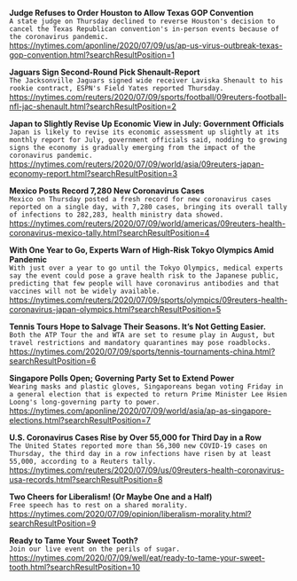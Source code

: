 **Judge Refuses to Order Houston to Allow Texas GOP Convention**\
`A state judge on Thursday declined to reverse Houston's decision to cancel the Texas Republican convention's in-person events because of the coronavirus pandemic. `\
https://nytimes.com/aponline/2020/07/09/us/ap-us-virus-outbreak-texas-gop-convention.html?searchResultPosition=1

**Jaguars Sign Second-Round Pick Shenault-Report**\
`The Jacksonville Jaguars signed wide receiver Laviska Shenault to his rookie contract, ESPN's Field Yates reported Thursday.`\
https://nytimes.com/reuters/2020/07/09/sports/football/09reuters-football-nfl-jac-shenault.html?searchResultPosition=2

**Japan to Slightly Revise Up Economic View in July: Government Officials**\
`Japan is likely to revise its economic assessment up slightly at its monthly report for July, government officials said, nodding to growing signs the economy is gradually emerging from the impact of the coronavirus pandemic.`\
https://nytimes.com/reuters/2020/07/09/world/asia/09reuters-japan-economy-report.html?searchResultPosition=3

**Mexico Posts Record 7,280 New Coronavirus Cases**\
`Mexico on Thursday posted a fresh record for new coronavirus cases reported on a single day, with 7,280 cases, bringing its overall tally of infections to 282,283, health ministry data showed.`\
https://nytimes.com/reuters/2020/07/09/world/americas/09reuters-health-coronavirus-mexico-tally.html?searchResultPosition=4

**With One Year to Go, Experts Warn of High-Risk Tokyo Olympics Amid Pandemic**\
`With just over a year to go until the Tokyo Olympics, medical experts say the event could pose a grave health risk to the Japanese public, predicting that few people will have coronavirus antibodies and that vaccines will not be widely available.`\
https://nytimes.com/reuters/2020/07/09/sports/olympics/09reuters-health-coronavirus-japan-olympics.html?searchResultPosition=5

**Tennis Tours Hope to Salvage Their Seasons. It’s Not Getting Easier.**\
`Both the ATP Tour the and WTA are set to resume play in August, but travel restrictions and mandatory quarantines may pose roadblocks.`\
https://nytimes.com/2020/07/09/sports/tennis-tournaments-china.html?searchResultPosition=6

**Singapore Polls Open; Governing Party Set to Extend Power**\
`Wearing masks and plastic gloves, Singaporeans began voting Friday in a general election that is expected to return Prime Minister Lee Hsien Loong's long-governing party to power.`\
https://nytimes.com/aponline/2020/07/09/world/asia/ap-as-singapore-elections.html?searchResultPosition=7

**U.S. Coronavirus Cases Rise by Over 55,000 for Third Day in a Row**\
`The United States reported more than 56,300 new COVID-19 cases on Thursday, the third day in a row infections have risen by at least 55,000, according to a Reuters tally.`\
https://nytimes.com/reuters/2020/07/09/us/09reuters-health-coronavirus-usa-records.html?searchResultPosition=8

**Two Cheers for Liberalism! (Or Maybe One and a Half)**\
`Free speech has to rest on a shared morality.`\
https://nytimes.com/2020/07/09/opinion/liberalism-morality.html?searchResultPosition=9

**Ready to Tame Your Sweet Tooth?**\
`Join our live event on the perils of sugar.`\
https://nytimes.com/2020/07/09/well/eat/ready-to-tame-your-sweet-tooth.html?searchResultPosition=10

